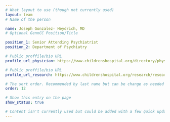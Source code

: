```yaml
---
# What layout to use (though not currently used)
layout: team
# Name of the person

name: Joseph Gonzalez- Heydrich, MD
# Optional GennCC Position/Title

position_1: Senior Attending Psychiatrist
position_2: Department of Psychiatry

# Public proffile/bio URL
profile_url_physician: https://www.childrenshospital.org/directory/physicians/g/joseph-gonzalez

# Public proffile/bio URL
profile_url_research: https://www.childrenshospital.org/research/researchers/g/joseph-gonzalezheydrich

# The sort order. Recommended by last name but can be change as needed
order: 12

# Show this entry on the page
show_status: true

# Content isn't currently used but could be added with a few quick updates if needed to allow for bios
---
```

